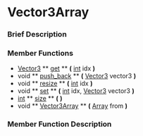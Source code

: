 #  Vector3Array  

###  Brief Description  


###  Member Functions 
  * [Vector3](class_vector3)  ** [get](#get) **  **(** [int](class_int) idx  **)**
  * void  ** [push_back](#push_back) **  **(** [Vector3](class_vector3) vector3  **)**
  * void  ** [resize](#resize) **  **(** [int](class_int) idx  **)**
  * void  ** [set](#set) **  **(** [int](class_int) idx, [Vector3](class_vector3) vector3  **)**
  * [int](class_int)  ** [size](#size) **  **(** **)**
  * void  ** [Vector3Array](#Vector3Array) **  **(** [Array](class_array) from  **)**

###  Member Function Description  
